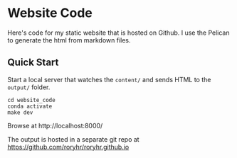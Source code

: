 # Website Code

Here's code for my static website that is hosted on Github. 
I use the Pelican to generate the html from markdown files. 

## Quick Start

Start a local server that watches the `content/` and sends HTML to the `output/` folder. 

```commandline
cd website_code
conda activate  
make dev
```
Browse at http://localhost:8000/



The output is hosted in a separate git repo at 
https://github.com/roryhr/roryhr.github.io

